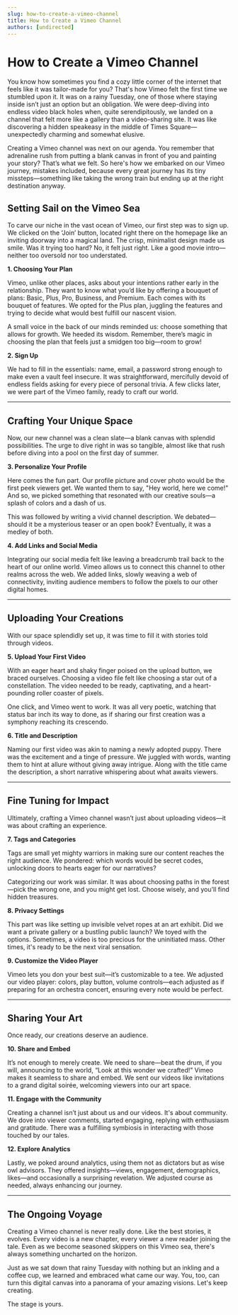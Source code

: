 ```yaml
---
slug: how-to-create-a-vimeo-channel
title: How to Create a Vimeo Channel
authors: [undirected]
---
```



# How to Create a Vimeo Channel

You know how sometimes you find a cozy little corner of the internet that feels like it was tailor-made for you? That's how Vimeo felt the first time we stumbled upon it. It was on a rainy Tuesday, one of those where staying inside isn’t just an option but an obligation. We were deep-diving into endless video black holes when, quite serendipitously, we landed on a channel that felt more like a gallery than a video-sharing site. It was like discovering a hidden speakeasy in the middle of Times Square—unexpectedly charming and somewhat elusive.

Creating a Vimeo channel was next on our agenda. You remember that adrenaline rush from putting a blank canvas in front of you and painting your story? That’s what we felt. So here's how we embarked on our Vimeo journey, mistakes included, because every great journey has its tiny missteps—something like taking the wrong train but ending up at the right destination anyway.

## Setting Sail on the Vimeo Sea

To carve our niche in the vast ocean of Vimeo, our first step was to sign up. We clicked on the ‘Join’ button, located right there on the homepage like an inviting doorway into a magical land. The crisp, minimalist design made us smile. Was it trying too hard? No, it felt just right. Like a good movie intro—neither too oversold nor too understated.

**1. Choosing Your Plan**

Vimeo, unlike other places, asks about your intentions rather early in the relationship. They want to know what you’d like by offering a bouquet of plans: Basic, Plus, Pro, Business, and Premium. Each comes with its bouquet of features. We opted for the Plus plan, juggling the features and trying to decide what would best fulfill our nascent vision. 

A small voice in the back of our minds reminded us: choose something that allows for growth. We heeded its wisdom. Remember, there’s magic in choosing the plan that feels just a smidgen too big—room to grow!

**2. Sign Up**

We had to fill in the essentials: name, email, a password strong enough to make even a vault feel insecure. It was straightforward, mercifully devoid of endless fields asking for every piece of personal trivia. A few clicks later, we were part of the Vimeo family, ready to craft our world.

---

## Crafting Your Unique Space

Now, our new channel was a clean slate—a blank canvas with splendid possibilities. The urge to dive right in was so tangible, almost like that rush before diving into a pool on the first day of summer.

**3. Personalize Your Profile**

Here comes the fun part. Our profile picture and cover photo would be the first peek viewers get. We wanted them to say, "Hey world, here we come!" And so, we picked something that resonated with our creative souls—a splash of colors and a dash of us. 

This was followed by writing a vivid channel description. We debated—should it be a mysterious teaser or an open book? Eventually, it was a medley of both.

**4. Add Links and Social Media**

Integrating our social media felt like leaving a breadcrumb trail back to the heart of our online world. Vimeo allows us to connect this channel to other realms across the web. We added links, slowly weaving a web of connectivity, inviting audience members to follow the pixels to our other digital homes.

---

## Uploading Your Creations

With our space splendidly set up, it was time to fill it with stories told through videos.

**5. Upload Your First Video**

With an eager heart and shaky finger poised on the upload button, we braced ourselves. Choosing a video file felt like choosing a star out of a constellation. The video needed to be ready, captivating, and a heart-pounding roller coaster of pixels. 

One click, and Vimeo went to work. It was all very poetic, watching that status bar inch its way to done, as if sharing our first creation was a symphony reaching its crescendo.

**6. Title and Description**

Naming our first video was akin to naming a newly adopted puppy. There was the excitement and a tinge of pressure. We juggled with words, wanting them to hint at allure without giving away intrigue. Along with the title came the description, a short narrative whispering about what awaits viewers.

---

## Fine Tuning for Impact

Ultimately, crafting a Vimeo channel wasn’t just about uploading videos—it was about crafting an experience.

**7. Tags and Categories**

Tags are small yet mighty warriors in making sure our content reaches the right audience. We pondered: which words would be secret codes, unlocking doors to hearts eager for our narratives?

Categorizing our work was similar. It was about choosing paths in the forest—pick the wrong one, and you might get lost. Choose wisely, and you'll find hidden treasures.

**8. Privacy Settings**

This part was like setting up invisible velvet ropes at an art exhibit. Did we want a private gallery or a bustling public launch? We toyed with the options. Sometimes, a video is too precious for the uninitiated mass. Other times, it's ready to be the next viral sensation.

**9. Customize the Video Player**

Vimeo lets you don your best suit—it’s customizable to a tee. We adjusted our video player: colors, play button, volume controls—each adjusted as if preparing for an orchestra concert, ensuring every note would be perfect.

---

## Sharing Your Art

Once ready, our creations deserve an audience.

**10. Share and Embed**

It’s not enough to merely create. We need to share—beat the drum, if you will, announcing to the world, “Look at this wonder we crafted!” Vimeo makes it seamless to share and embed. We sent our videos like invitations to a grand digital soirée, welcoming viewers into our art space.

**11. Engage with the Community**

Creating a channel isn’t just about us and our videos. It's about community. We dove into viewer comments, started engaging, replying with enthusiasm and gratitude. There was a fulfilling symbiosis in interacting with those touched by our tales.

**12. Explore Analytics**

Lastly, we poked around analytics, using them not as dictators but as wise owl advisors. They offered insights—views, engagement, demographics, likes—and occasionally a surprising revelation. We adjusted course as needed, always enhancing our journey.

---

## The Ongoing Voyage

Creating a Vimeo channel is never really done. Like the best stories, it evolves. Every video is a new chapter, every viewer a new reader joining the tale. Even as we become seasoned skippers on this Vimeo sea, there's always something uncharted on the horizon.

Just as we sat down that rainy Tuesday with nothing but an inkling and a coffee cup, we learned and embraced what came our way. You, too, can turn this digital canvas into a panorama of your amazing visions. Let's keep creating.

The stage is yours.